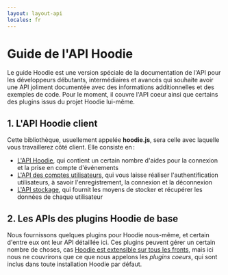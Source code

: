 ```yaml
---
layout: layout-api
locales: fr
---
```


# Guide de l'API Hoodie

Le guide Hoodie est une version spéciale de la documentation de l'API pour les développeurs débutants, intermédiaires et avancés qui souhaite avoir une API joliment documentée avec des informations additionnelles  et des exemples de code. Pour le moment, il couvre l'API coeur ainsi que certains des plugins issus du projet Hoodie lui-même.

## 1. L'API Hoodie client

Cette bibliothèque, usuellement appelée **hoodie.js**, sera celle avec laquelle vous travaillerez côté client. Elle consiste en&#x202F;:

- [L'API Hoodie](/fr/techdocs/api/client/hoodie.html), qui contient un certain nombre d'aides pour la connexion et la prise en compte d'événements
- [L'API des comptes utilisateurs](/fr/techdocs/api/client/hoodie.account.html), qui vous laisse réaliser l'authentification utilisateurs, à savoir l'enregistrement, la connexion et la déconnexion
- [L'API stockage](/fr/techdocs/api/client/hoodie.store.html), qui fournit les moyens de stocker et récupérer les données de chaque utilisateur

## 2. Les APIs des plugins Hoodie de base

Nous fournissons quelques plugins pour Hoodie nous-même, et certain d'entre eux ont leur API détaillée ici. Ces plugins peuvent gérer un certain nombre de choses, cas [Hoodie est extensible sur tous les fronts](/fr/plugins/tutorial.html), mais ici nous ne couvrirons que ce que nous appelons les *plugins coeurs*, qui sont inclus dans toute installation Hoodie par défaut.

